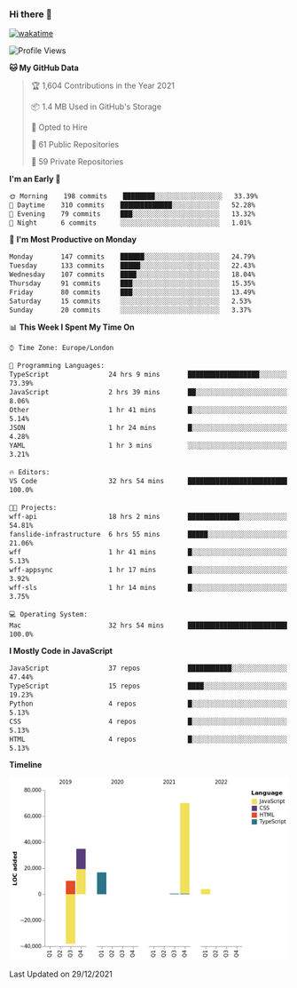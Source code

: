 ### Hi there 👋

[![wakatime](https://wakatime.com/badge/user/fbd6d84b-3d41-4f0d-b9de-9fbf06457c16.svg)](https://wakatime.com/@fbd6d84b-3d41-4f0d-b9de-9fbf06457c16)

<!--
**kkarimi/kkarimi** is a ✨ _special_ ✨ repository because its `README.md` (this file) appears on your GitHub profile.

Here are some ideas to get you started:

- 🔭 I’m currently working on ...
- 🌱 I’m currently learning ...
- 👯 I’m looking to collaborate on ...
- 🤔 I’m looking for help with ...
- 💬 Ask me about ...
- 📫 How to reach me: ...
- 😄 Pronouns: ...
- ⚡ Fun fact: ...
-->

<!--START_SECTION:waka-->
![Profile Views](http://img.shields.io/badge/Profile%20Views-0-blue)

**🐱 My GitHub Data** 

> 🏆 1,604 Contributions in the Year 2021
 > 
> 📦 1.4 MB Used in GitHub's Storage 
 > 
> 💼 Opted to Hire
 > 
> 📜 61 Public Repositories 
 > 
> 🔑 59 Private Repositories  
 > 
**I'm an Early 🐤** 

```text
🌞 Morning    198 commits    ████████░░░░░░░░░░░░░░░░░   33.39% 
🌆 Daytime    310 commits    █████████████░░░░░░░░░░░░   52.28% 
🌃 Evening    79 commits     ███░░░░░░░░░░░░░░░░░░░░░░   13.32% 
🌙 Night      6 commits      ░░░░░░░░░░░░░░░░░░░░░░░░░   1.01%

```
📅 **I'm Most Productive on Monday** 

```text
Monday       147 commits    ██████░░░░░░░░░░░░░░░░░░░   24.79% 
Tuesday      133 commits    █████░░░░░░░░░░░░░░░░░░░░   22.43% 
Wednesday    107 commits    ████░░░░░░░░░░░░░░░░░░░░░   18.04% 
Thursday     91 commits     ███░░░░░░░░░░░░░░░░░░░░░░   15.35% 
Friday       80 commits     ███░░░░░░░░░░░░░░░░░░░░░░   13.49% 
Saturday     15 commits     ░░░░░░░░░░░░░░░░░░░░░░░░░   2.53% 
Sunday       20 commits     ░░░░░░░░░░░░░░░░░░░░░░░░░   3.37%

```


📊 **This Week I Spent My Time On** 

```text
⌚︎ Time Zone: Europe/London

💬 Programming Languages: 
TypeScript               24 hrs 9 mins       ██████████████████░░░░░░░   73.39% 
JavaScript               2 hrs 39 mins       ██░░░░░░░░░░░░░░░░░░░░░░░   8.06% 
Other                    1 hr 41 mins        █░░░░░░░░░░░░░░░░░░░░░░░░   5.14% 
JSON                     1 hr 24 mins        █░░░░░░░░░░░░░░░░░░░░░░░░   4.28% 
YAML                     1 hr 3 mins         ░░░░░░░░░░░░░░░░░░░░░░░░░   3.21%

🔥 Editors: 
VS Code                  32 hrs 54 mins      █████████████████████████   100.0%

🐱‍💻 Projects: 
wff-api                  18 hrs 2 mins       █████████████░░░░░░░░░░░░   54.81% 
fanslide-infrastructure  6 hrs 55 mins       █████░░░░░░░░░░░░░░░░░░░░   21.06% 
wff                      1 hr 41 mins        █░░░░░░░░░░░░░░░░░░░░░░░░   5.13% 
wff-appsync              1 hr 17 mins        █░░░░░░░░░░░░░░░░░░░░░░░░   3.92% 
wff-sls                  1 hr 14 mins        █░░░░░░░░░░░░░░░░░░░░░░░░   3.75%

💻 Operating System: 
Mac                      32 hrs 54 mins      █████████████████████████   100.0%

```

**I Mostly Code in JavaScript** 

```text
JavaScript               37 repos            ███████████░░░░░░░░░░░░░░   47.44% 
TypeScript               15 repos            ████░░░░░░░░░░░░░░░░░░░░░   19.23% 
Python                   4 repos             █░░░░░░░░░░░░░░░░░░░░░░░░   5.13% 
CSS                      4 repos             █░░░░░░░░░░░░░░░░░░░░░░░░   5.13% 
HTML                     4 repos             █░░░░░░░░░░░░░░░░░░░░░░░░   5.13%

```


**Timeline**

![Chart not found](https://raw.githubusercontent.com/kkarimi/kkarimi/main/charts/bar_graph.png) 


 Last Updated on 29/12/2021
<!--END_SECTION:waka-->
